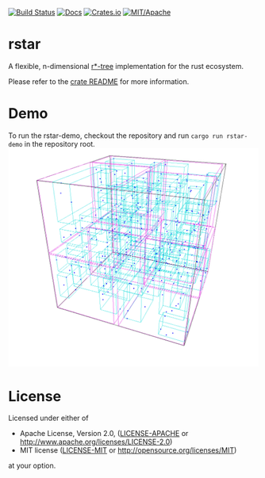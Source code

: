 [![Build Status](https://travis-ci.com/Stoeoef/rstar.svg?branch=master)](https://travis-ci.com/Stoeoef/rstar)
[![Docs](https://docs.rs/rstar/badge.svg)](https://docs.rs/rstar/)
[![Crates.io](https://img.shields.io/crates/v/rstar.svg)](https://crates.io/crates/rstar)
[![MIT/Apache](https://img.shields.io/crates/l/rustc-serialize.svg)](#license)

# rstar

A flexible, n-dimensional [r*-tree](https://en.wikipedia.org/wiki/R*_tree) implementation for the rust ecosystem.

Please refer to the [crate README](rstar/README.md) for more information.

# Demo
To run the rstar-demo, checkout the repository and run `cargo run rstar-demo` in the
repository root.
![Demo Image](rtree-example.png)

# License

Licensed under either of

 * Apache License, Version 2.0, ([LICENSE-APACHE](LICENSE-APACHE) or http://www.apache.org/licenses/LICENSE-2.0)
 * MIT license ([LICENSE-MIT](LICENSE-MIT) or http://opensource.org/licenses/MIT)

at your option.